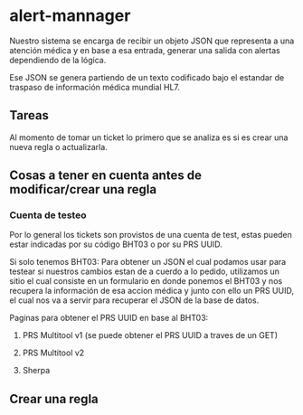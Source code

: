 # alert-mannager

Nuestro sistema se encarga de recibir un objeto JSON que representa a una atención médica y en base a esa entrada, generar una salida con alertas dependiendo de la lógica.

Ese JSON se genera partiendo de un texto codificado bajo el estandar de traspaso de información médica mundial HL7.


## Tareas
Al momento de tomar un ticket lo primero que se analiza es si es crear una nueva regla o actualizarla.

## Cosas a tener en cuenta antes de modificar/crear una regla

### Cuenta de testeo
Por lo general los tickets son provistos de una cuenta de test, estas pueden estar indicadas por su código BHT03 o por su PRS UUID.

Si solo tenemos BHT03: Para obtener un JSON el cual podamos usar para testear si nuestros cambios estan de a cuerdo a lo pedido, utilizamos un sitio el cual consiste en un formulario en donde ponemos el BHT03 y nos recupera la información de esa accion médica y junto con ello un PRS UUID, el cual nos va a servir para recuperar el JSON de la base de datos.

Paginas para obtener el PRS UUID en base al BHT03:

1. PRS Multitool v1
(se puede obtener el PRS UUID a traves de un GET)

2. PRS Multitool v2

3. Sherpa
 
## Crear una regla
